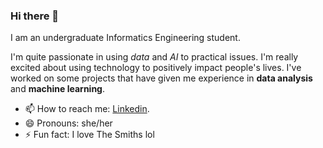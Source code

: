 ### Hi there 👋

I am an undergraduate Informatics Engineering student.

I'm quite passionate in using _data_ and _AI_ to practical issues. I'm really excited about using technology to positively impact people's lives. I've worked on some projects that have given me experience in **data analysis** and **machine learning**.


- 📫 How to reach me:  [Linkedin](https://www.linkedin.com/in/nbilasals/).
- 😄 Pronouns: she/her
- ⚡ Fun fact: I love The Smiths lol

